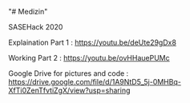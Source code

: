 "# Medizin" 

SASEHack 2020

Explaination Part 1 : https://youtu.be/deUte29gDx8

Working Part 2 : https://youtu.be/ovHHauePUMc

Google Drive for pictures and code : https://drive.google.com/file/d/1A9NtD5_5j-0MHBq-XfTi0ZenTfvtiZgX/view?usp=sharing
